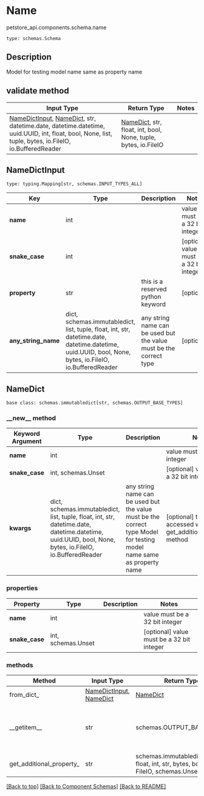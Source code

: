 # Name
petstore_api.components.schema.name
```
type: schemas.Schema
```

## Description
Model for testing model name same as property name

## validate method
Input Type | Return Type | Notes
------------ | ------------- | -------------
[NameDictInput](#namedictinput), [NameDict](#namedict), str, datetime.date, datetime.datetime, uuid.UUID, int, float, bool, None, list, tuple, bytes, io.FileIO, io.BufferedReader | [NameDict](#namedict), str, float, int, bool, None, tuple, bytes, io.FileIO |

## NameDictInput
```
type: typing.Mapping[str, schemas.INPUT_TYPES_ALL]
```
Key | Type |  Description | Notes
------------ | ------------- | ------------- | -------------
**name** | int |  | value must be a 32 bit integer
**snake_case** | int |  | [optional] value must be a 32 bit integer
**property** | str | this is a reserved python keyword | [optional]
**any_string_name** | dict, schemas.immutabledict, list, tuple, float, int, str, datetime.date, datetime.datetime, uuid.UUID, bool, None, bytes, io.FileIO, io.BufferedReader | any string name can be used but the value must be the correct type | [optional]

## NameDict
```
base class: schemas.immutabledict[str, schemas.OUTPUT_BASE_TYPES]

```
### &lowbar;&lowbar;new&lowbar;&lowbar; method
Keyword Argument | Type | Description | Notes
---------------- | ---- | ----------- | -----
**name** | int |  | value must be a 32 bit integer
**snake_case** | int, schemas.Unset |  | [optional] value must be a 32 bit integer
**kwargs** | dict, schemas.immutabledict, list, tuple, float, int, str, datetime.date, datetime.datetime, uuid.UUID, bool, None, bytes, io.FileIO, io.BufferedReader | any string name can be used but the value must be the correct type Model for testing model name same as property name | [optional] typed value is accessed with the get_additional_property_ method

### properties
Property | Type | Description | Notes
-------- | ---- | ----------- | -----
**name** | int |  | value must be a 32 bit integer
**snake_case** | int, schemas.Unset |  | [optional] value must be a 32 bit integer

### methods
Method | Input Type | Return Type | Notes
------ | ---------- | ----------- | ------
from_dict_ | [NameDictInput](#namedictinput), [NameDict](#namedict) | [NameDict](#namedict) | a constructor
&lowbar;&lowbar;getitem&lowbar;&lowbar; | str | schemas.OUTPUT_BASE_TYPES | This model has invalid python names so this method is used under the hood when you access instance["property"], 
get_additional_property_ | str | schemas.immutabledict, tuple, float, int, str, bytes, bool, None, FileIO, schemas.Unset | provides type safety for additional properties

[[Back to top]](#top) [[Back to Component Schemas]](../../../README.md#Component-Schemas) [[Back to README]](../../../README.md)
